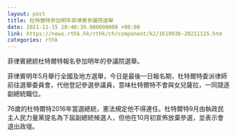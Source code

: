 ```yaml
---
layout: post
title: 杜特爾特參加明年菲律賓參議院選舉
date: 2021-11-15 20:40:39.000000000 +08:00
link: https://news.rthk.hk/rthk/ch/component/k2/1619936-20211115.htm
categories: rthk
---
```


菲律賓總統杜特爾特報名參加明年的參議院選舉。

菲律賓明年5月舉行全國及地方選舉，今日是最後一日報名期，杜特爾特委派律師前往選舉委員會，代他登記參選參議員，意味杜特爾特不會與女兒薩拉，一同競逐副總統職位。

76歲的杜特爾特2016年當選總統，憲法規定他不得連任。杜特爾特9月由執政民主人民力量黨提名為下屆副總統候選人，但他在10月初宣佈放棄參選，並表示會退出政壇。
